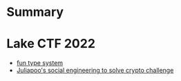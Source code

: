 # Summary

# Lake CTF 2022
- [fun type system](./writeups/fun-type-system.md)
- [Juliapoo's social engineering to solve crypto challenge](https://juliapoo.github.io/misc/2022/09/27/social-engineering-to-solve-a-crypto-challenge.html#Im-so-sorry-sam-ninja)
